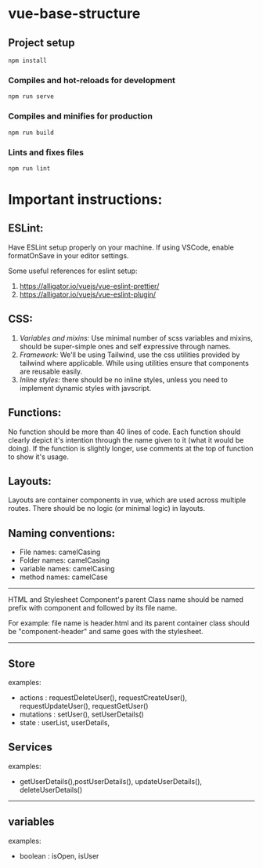 # vue-base-structure

## Project setup
```
npm install
```

### Compiles and hot-reloads for development
```
npm run serve
```

### Compiles and minifies for production
```
npm run build
```

### Lints and fixes files
```
npm run lint
```
# Important instructions:

## ESLint:

Have ESLint setup properly on your machine. If using VSCode, enable formatOnSave in your editor settings.

Some useful references for eslint setup:

1.  https://alligator.io/vuejs/vue-eslint-prettier/
2.  https://alligator.io/vuejs/vue-eslint-plugin/

## CSS:

1.  _Variables and mixins:_ Use minimal number of scss variables and mixins, should be super-simple ones and self expressive through names.
2.  _Framework:_ We'll be using Tailwind, use the css utilities provided by tailwind where applicable. While using utilities ensure that components are reusable easily.
3.  _Inline styles:_ there should be no inline styles, unless you need to implement dynamic styles with javscript.

## Functions:

No function should be more than 40 lines of code. Each function should clearly depict it's intention through the name given to it (what it would be doing).
If the function is slightly longer, use comments at the top of function to show it's usage.

## Layouts:

Layouts are container components in vue, which are used across multiple routes. There should be no logic (or minimal logic) in layouts.

## Naming conventions:

- File names: camelCasing
- Folder names: camelCasing
- variable names: camelCasing
- method names: camelCase

---

HTML and Stylesheet
Component's parent Class name should be named prefix with component and followed by its file name.

For example: file name is header.html and its parent container class should be "component-header" and same goes with the stylesheet.

---

## Store

examples:

- actions : requestDeleteUser(), requestCreateUser(), requestUpdateUser(), requestGetUser()
- mutations : setUser(), setUserDetails()
- state : userList, userDetails,

## Services

examples:

- getUserDetails(),postUserDetails(), updateUserDetails(), deleteUserDetails()

---

## variables

examples:

- boolean : isOpen, isUser
